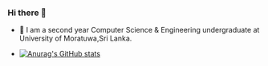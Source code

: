 ### Hi there 👋

- 🌱 I am a second year Computer Science & Engineering undergraduate at University of Moratuwa,Sri Lanka.


- [![Anurag's GitHub stats](https://github-readme-stats.vercel.app/api?username=binoyPeries&count_private=true&hide=stars)](https://github.com/anuraghazra/github-readme-stats)

<!--
**binoyPeries/binoyPeries** is a ✨ _special_ ✨ repository because its `README.md` (this file) appears on your GitHub profile.

Here are some ideas to get you started:

- 🔭 I’m currently working on ...
- 🌱 I’m currently learning ...
- 👯 I’m looking to collaborate on ...
- 🤔 I’m looking for help with ...
- 💬 Ask me about ...
- 📫 How to reach me: ...
- 😄 Pronouns: ...
- ⚡ Fun fact: ...
-->
